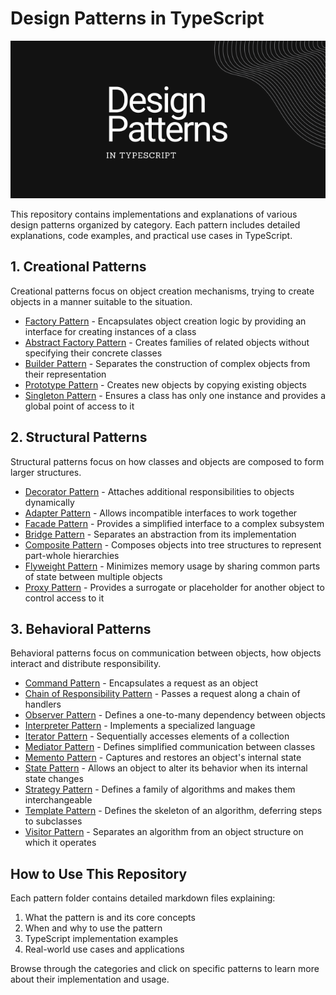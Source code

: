 # Design Patterns in TypeScript

![Design Patterns Banner](banner.png)

This repository contains implementations and explanations of various design patterns organized by category. Each pattern includes detailed explanations, code examples, and practical use cases in TypeScript.

## 1. Creational Patterns

Creational patterns focus on object creation mechanisms, trying to create objects in a manner suitable to the situation.

- [Factory Pattern](1-creational/1-factory_pattern/1-factory_pattern.md) - Encapsulates object creation logic by providing an interface for creating instances of a class
- [Abstract Factory Pattern](1-creational/1-factory_pattern/2-abstract_factory_pattern.md) - Creates families of related objects without specifying their concrete classes
- [Builder Pattern](1-creational/2-builder_pattern/1-builder_pattern.md) - Separates the construction of complex objects from their representation
- [Prototype Pattern](1-creational/3-prototype_pattern/1-prototype_pattern.md) - Creates new objects by copying existing objects
- [Singleton Pattern](1-creational/4-singleton_pattern/1-singleton_pattern.md) - Ensures a class has only one instance and provides a global point of access to it

## 2. Structural Patterns

Structural patterns focus on how classes and objects are composed to form larger structures.

- [Decorator Pattern](2-structural/1-decorator_pattern/1-decorator_pattern.md) - Attaches additional responsibilities to objects dynamically
- [Adapter Pattern](2-structural/2-adapter_pattern/1-adapter_pattern.md) - Allows incompatible interfaces to work together
- [Facade Pattern](2-structural/3-facade_pattern/1-facade_pattern.md) - Provides a simplified interface to a complex subsystem
- [Bridge Pattern](2-structural/4-bridge_pattern/1-bridge_pattern.md) - Separates an abstraction from its implementation
- [Composite Pattern](2-structural/5-composite_pattern/1-composite_pattern.md) - Composes objects into tree structures to represent part-whole hierarchies
- [Flyweight Pattern](2-structural/6-flyweight_pattern/1-flyweight_pattern.md) - Minimizes memory usage by sharing common parts of state between multiple objects
- [Proxy Pattern](2-structural/7-proxy_pattern/1-proxy_pattern.md) - Provides a surrogate or placeholder for another object to control access to it

## 3. Behavioral Patterns

Behavioral patterns focus on communication between objects, how objects interact and distribute responsibility.

- [Command Pattern](3-behavioural/1-command_pattern/1-command_pattern.md) - Encapsulates a request as an object
- [Chain of Responsibility Pattern](3-behavioural/2-chain_of_responsibility_pattern/1-chain_of_responsibility_pattern.md) - Passes a request along a chain of handlers
- [Observer Pattern](3-behavioural/3-observer_pattern/1-observer_pattern.md) - Defines a one-to-many dependency between objects
- [Interpreter Pattern](3-behavioural/4-interpreter_pattern/1-interpreter_pattern.md) - Implements a specialized language
- [Iterator Pattern](3-behavioural/5-iterator_pattern/1-iterator_pattern.md) - Sequentially accesses elements of a collection
- [Mediator Pattern](3-behavioural/6-mediator_pattern/1-mediator_pattern.md) - Defines simplified communication between classes
- [Memento Pattern](3-behavioural/7-memento_pattern/1-memento_pattern.md) - Captures and restores an object's internal state
- [State Pattern](3-behavioural/8-state_pattern/1-state_pattern.md) - Allows an object to alter its behavior when its internal state changes
- [Strategy Pattern](3-behavioural/9-strategy_pattern/1-strategy_pattern.md) - Defines a family of algorithms and makes them interchangeable
- [Template Pattern](3-behavioural/10-template_pattern/1-template_pattern.md) - Defines the skeleton of an algorithm, deferring steps to subclasses
- [Visitor Pattern](3-behavioural/11-visitor_pattern/1-visitor_pattern.md) - Separates an algorithm from an object structure on which it operates

## How to Use This Repository

Each pattern folder contains detailed markdown files explaining:

1. What the pattern is and its core concepts
2. When and why to use the pattern
3. TypeScript implementation examples
4. Real-world use cases and applications

Browse through the categories and click on specific patterns to learn more about their implementation and usage.
